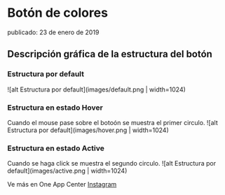 # Botón de colores
publicado: 23 de enero de 2019

## Descripción gráfica de la estructura del botón

### Estructura por default
![alt Estructura por default](images/default.png | width=1024)

### Estructura en estado Hover
Cuando el mouse pase sobre el botoón se muestra el primer circulo.
![alt Estructura por default](images/hover.png | width=1024)

### Estructura en estado Active
Cuando se haga click se muestra el segundo circulo.
![alt Estructura por default](images/active.png | width=1024)


Ve más en One App Center
[Instagram](https://instagram.com/oneappcenter)
